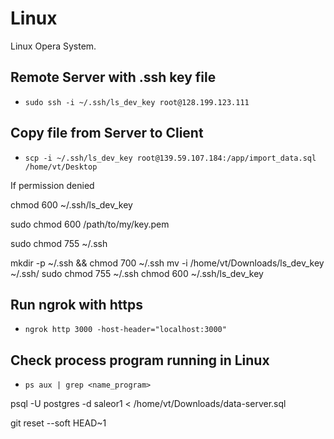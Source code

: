 # Linux
Linux Opera System.

## Remote Server with .ssh key file

- `sudo ssh -i ~/.ssh/ls_dev_key root@128.199.123.111`

## Copy file from Server to Client

- `scp -i ~/.ssh/ls_dev_key root@139.59.107.184:/app/import_data.sql /home/vt/Desktop`

If permission denied

chmod 600 ~/.ssh/ls_dev_key

sudo chmod 600 /path/to/my/key.pem

sudo chmod 755 ~/.ssh

mkdir -p ~/.ssh && chmod 700 ~/.ssh
mv -i /home/vt/Downloads/ls_dev_key ~/.ssh/
sudo chmod 755 ~/.ssh
chmod 600 ~/.ssh/ls_dev_key

## Run ngrok with https

- `ngrok http 3000 -host-header="localhost:3000"`

## Check process program running in Linux

- `ps aux | grep <name_program>`



psql -U postgres -d saleor1 < /home/vt/Downloads/data-server.sql



git reset --soft HEAD~1

